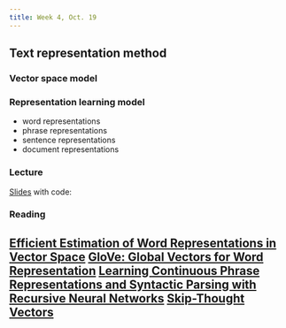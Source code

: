 ```yaml
---
title: Week 4, Oct. 19
---
```


## Text representation method
### Vector space model
### Representation learning model
- word representations
- phrase representations
- sentence representations
- document representations
  

### Lecture
[Slides]() with code: 


### Reading
[Efficient Estimation of Word Representations in Vector Space](https://www.khoury.northeastern.edu/home/vip/teach/DMcourse/4_TF_supervised/notes_slides/1301.3781.pdf)
[GloVe: Global Vectors for Word Representation](https://nlp.stanford.edu/projects/glove/)
[Learning Continuous Phrase Representations and
Syntactic Parsing with Recursive Neural Networks](https://ai.stanford.edu/~ang/papers/nipsdlufl10-LearningContinuousPhraseRepresentations.pdf)
[Skip-Thought Vectors](https://arxiv.org/pdf/1506.06726)
---
